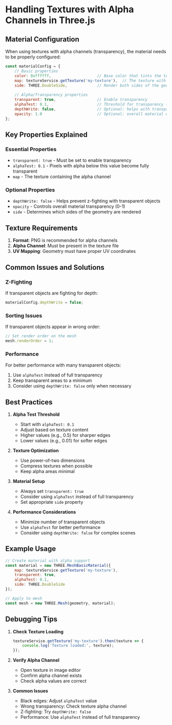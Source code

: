 # Handling Textures with Alpha Channels in Three.js

## Material Configuration

When using textures with alpha channels (transparency), the material needs to be properly configured:

```javascript
const materialConfig = {
    // Basic properties
    color: 0xffffff,                    // Base color that tints the texture
    map: textureService.getTexture('my-texture'),  // The texture with alpha channel
    side: THREE.DoubleSide,             // Render both sides of the geometry
    
    // Alpha/Transparency properties
    transparent: true,                  // Enable transparency
    alphaTest: 0.1,                     // Threshold for transparency (0-1)
    depthWrite: false,                  // Optional: helps with transparency sorting
    opacity: 1.0                        // Optional: overall material opacity
};
```

## Key Properties Explained

### Essential Properties
- `transparent: true` - Must be set to enable transparency
- `alphaTest: 0.1` - Pixels with alpha below this value become fully transparent
- `map` - The texture containing the alpha channel

### Optional Properties
- `depthWrite: false` - Helps prevent z-fighting with transparent objects
- `opacity` - Controls overall material transparency (0-1)
- `side` - Determines which sides of the geometry are rendered

## Texture Requirements

1. **Format**: PNG is recommended for alpha channels
2. **Alpha Channel**: Must be present in the texture file
3. **UV Mapping**: Geometry must have proper UV coordinates

## Common Issues and Solutions

### Z-Fighting
If transparent objects are fighting for depth:
```javascript
materialConfig.depthWrite = false;
```

### Sorting Issues
If transparent objects appear in wrong order:
```javascript
// Set render order on the mesh
mesh.renderOrder = 1;
```

### Performance
For better performance with many transparent objects:
1. Use `alphaTest` instead of full transparency
2. Keep transparent areas to a minimum
3. Consider using `depthWrite: false` only when necessary

## Best Practices

1. **Alpha Test Threshold**
   - Start with `alphaTest: 0.1`
   - Adjust based on texture content
   - Higher values (e.g., 0.5) for sharper edges
   - Lower values (e.g., 0.01) for softer edges

2. **Texture Optimization**
   - Use power-of-two dimensions
   - Compress textures when possible
   - Keep alpha areas minimal

3. **Material Setup**
   - Always set `transparent: true`
   - Consider using `alphaTest` instead of full transparency
   - Set appropriate `side` property

4. **Performance Considerations**
   - Minimize number of transparent objects
   - Use `alphaTest` for better performance
   - Consider using `depthWrite: false` for complex scenes

## Example Usage

```javascript
// Create material with alpha support
const material = new THREE.MeshBasicMaterial({
    map: textureService.getTexture('my-texture'),
    transparent: true,
    alphaTest: 0.1,
    side: THREE.DoubleSide
});

// Apply to mesh
const mesh = new THREE.Mesh(geometry, material);
```

## Debugging Tips

1. **Check Texture Loading**
   ```javascript
   textureService.getTexture('my-texture').then(texture => {
       console.log('Texture loaded:', texture);
   });
   ```

2. **Verify Alpha Channel**
   - Open texture in image editor
   - Confirm alpha channel exists
   - Check alpha values are correct

3. **Common Issues**
   - Black edges: Adjust `alphaTest` value
   - Wrong transparency: Check texture alpha channel
   - Z-fighting: Try `depthWrite: false`
   - Performance: Use `alphaTest` instead of full transparency 